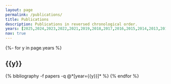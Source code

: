 ```yaml
---
layout: page
permalink: /publications/
title: Publications
description: Publications in reversed chronological order. 
years: [2025,2024,2023,2022,2021,2019,2018,2017,2016,2015,2014,2013,2012,2010]
nav: true
---
```

<!-- _pages/publications.md -->
<div class="publications">

{%- for y in page.years %}
  <h2 class="year">{{y}}</h2>
  {% bibliography -f papers -q @*[year={{y}}]* %}
{% endfor %}

</div>